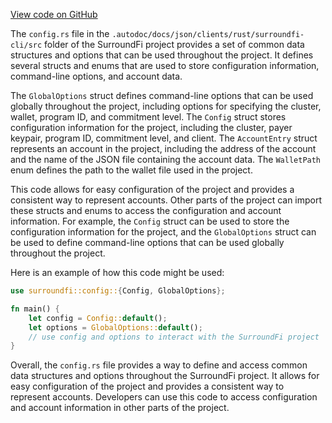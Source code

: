 [View code on GitHub](https://github.com/surround-fi/smart-contracts/.autodoc/docs/json/clients/rust/marginfi-cli)

The `config.rs` file in the `.autodoc/docs/json/clients/rust/surroundfi-cli/src` folder of the SurroundFi project provides a set of common data structures and options that can be used throughout the project. It defines several structs and enums that are used to store configuration information, command-line options, and account data.

The `GlobalOptions` struct defines command-line options that can be used globally throughout the project, including options for specifying the cluster, wallet, program ID, and commitment level. The `Config` struct stores configuration information for the project, including the cluster, payer keypair, program ID, commitment level, and client. The `AccountEntry` struct represents an account in the project, including the address of the account and the name of the JSON file containing the account data. The `WalletPath` enum defines the path to the wallet file used in the project.

This code allows for easy configuration of the project and provides a consistent way to represent accounts. Other parts of the project can import these structs and enums to access the configuration and account information. For example, the `Config` struct can be used to store the configuration information for the project, and the `GlobalOptions` struct can be used to define command-line options that can be used globally throughout the project.

Here is an example of how this code might be used:

```rust
use surroundfi::config::{Config, GlobalOptions};

fn main() {
    let config = Config::default();
    let options = GlobalOptions::default();
    // use config and options to interact with the SurroundFi project
}
```

Overall, the `config.rs` file provides a way to define and access common data structures and options throughout the SurroundFi project. It allows for easy configuration of the project and provides a consistent way to represent accounts. Developers can use this code to access configuration and account information in other parts of the project.
